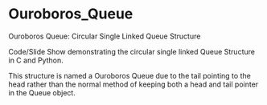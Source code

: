 # Ouroboros_Queue
Ouroboros Queue: Circular Single Linked Queue Structure

Code/Slide Show demonstrating the circular single linked Queue Structure in C and Python.

This structure is named a Ouroboros Queue due to the tail pointing to the head rather than the normal method of keeping both a head and tail pointer in the Queue object.
